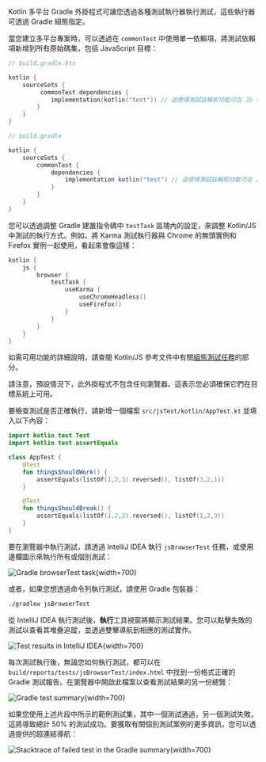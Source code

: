 [//]: # (title: 在 Kotlin/JS 中執行測試)

Kotlin 多平台 Gradle 外掛程式可讓您透過各種測試執行器執行測試，這些執行器可透過 Gradle 組態指定。

當您建立多平台專案時，可以透過在 `commonTest` 中使用單一依賴項，將測試依賴項新增到所有原始碼集，包括 JavaScript 目標：

<tabs group="build-script">
<tab title="Kotlin" group-key="kotlin">

```kotlin
// build.gradle.kts

kotlin {
    sourceSets {
         commonTest.dependencies {
            implementation(kotlin("test")) // 這使得測試註解和功能可在 JS 中使用
        }
    }
}
```

</tab>
<tab title="Groovy" group-key="groovy">

```groovy
// build.gradle

kotlin {
    sourceSets {
        commonTest {
            dependencies {
                implementation kotlin("test") // 這使得測試註解和功能可在 JS 中使用
            }
        }
    }
}
```

</tab>
</tabs>

您可以透過調整 Gradle 建置指令碼中 `testTask` 區塊內的設定，來調整 Kotlin/JS 中測試的執行方式。例如，將 Karma 測試執行器與 Chrome 的無頭實例和 Firefox 實例一起使用，看起來會像這樣：

```kotlin
kotlin {
    js {
        browser {
            testTask {
                useKarma {
                    useChromeHeadless()
                    useFirefox()
                }
            }
        }
    }
}
```

如需可用功能的詳細說明，請查閱 Kotlin/JS 參考文件中有關[組態測試任務](js-project-setup.md#test-task)的部分。

請注意，預設情況下，此外掛程式不包含任何瀏覽器。這表示您必須確保它們在目標系統上可用。

要檢查測試是否正確執行，請新增一個檔案 `src/jsTest/kotlin/AppTest.kt` 並填入以下內容：

```kotlin
import kotlin.test.Test
import kotlin.test.assertEquals

class AppTest {
    @Test
    fun thingsShouldWork() {
        assertEquals(listOf(1,2,3).reversed(), listOf(3,2,1))
    }

    @Test
    fun thingsShouldBreak() {
        assertEquals(listOf(1,2,3).reversed(), listOf(1,2,3))
    }
}
```

要在瀏覽器中執行測試，請透過 IntelliJ IDEA 執行 `jsBrowserTest` 任務，或使用邊欄圖示來執行所有或個別測試：

![Gradle browserTest task](browsertest-task.png){width=700}

或者，如果您想透過命令列執行測試，請使用 Gradle 包裝器：

```bash
./gradlew jsBrowserTest
```

從 IntelliJ IDEA 執行測試後，**執行**工具視窗將顯示測試結果。您可以點擊失敗的測試以查看其堆疊追蹤，並透過雙擊導航到相應的測試實作。

![Test results in IntelliJ IDEA](test-stacktrace-ide.png){width=700}

每次測試執行後，無論您如何執行測試，都可以在 `build/reports/tests/jsBrowserTest/index.html` 中找到一份格式正確的 Gradle 測試報告。在瀏覽器中開啟此檔案以查看測試結果的另一份總覽：

![Gradle test summary](test-summary.png){width=700}

如果您使用上述片段中所示的範例測試集，其中一個測試通過，另一個測試失敗，這將導致總計 50% 的測試成功。要獲取有關個別測試案例的更多資訊，您可以透過提供的超連結導航：

![Stacktrace of failed test in the Gradle summary](failed-test.png){width=700}